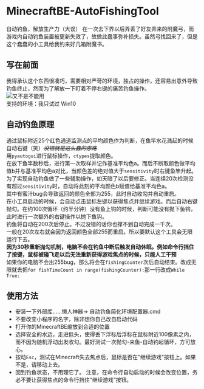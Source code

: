 # MinecraftBE-AutoFishingTool
  自动钓鱼，解放生产力（大误）
  在一次去下界以后弄丢了好友弄来的附魔弓，而游戏内自动钓鱼装置被更新失效了，故做此蠢事弥补损失。虽然弓找回来了，但是这个蠢蠢的小工具给我钓来好几箱附魔书。

## 写在前面
  我得承认这个东西很凑巧，需要相对严苛的环境，独占的操作，还容易出意外导致钓鱼终止，然而为了解放一下盯着不停右键的痛苦钓鱼操作。<br>
![又不是不能用](https://timgsa.baidu.com/timg?image&quality=80&size=b9999_10000&sec=1595955470235&di=022176a7e5d283642446ecca672a93cb&imgtype=0&src=http%3A%2F%2Fbbs-static.smartisan.cn%2Fdata%2Fattachment%2Fforum%2F201811%2F23%2F185450dmavxh9r5ebbn1ez.jpg)<br>
  支持的环境：我只试过 Win10

## 自动钓鱼原理
  通过鼠标附近25个红色通道监测点的平均颜色作为判断，在鱼竿水花溅起的时候自动右键（笑）~~*没错就是这么蠢的思路*~~<br>
  用`pyautogui`进行鼠标操作，`ctypes`提取颜色。<br>
  在放下鱼竿数秒后，进行第一次取样并记作基准平均色a。而后不断取颜色做平均值b并与基准平均色a对比，当颜色差的绝对值大于`sensitivity`时右键鱼竿升起。<br>
  为了实现自动钓鱼做了一些辅助操作，如天暗了以后要修正。当连续20次检测没有超过`sensitivity`时，自动将此刻的平均颜色b赋值给基准平均色a。<br>
  其中有蜜汁bug会导致返回的颜色全部为255，此时自动收勾并自动重启。<br>
  在小工具启动的时候，会自动点击鼠标左键以获得焦点并继续游戏。而后自动右键抛勾。在约100次循环（约半分钟）没有鱼上钩的时候，判断可能没有抛下鱼钩，此时进行一次额外的右键操作以抛下鱼钩。<br>
  钓鱼将自动在200次后停止。不过没错的话你也撑不到自动完成一千次。<br>
  一般在20次左右就会因为返回颜色全部255而重启。所以要默认这个工具会无限运行下去。<br>
**因为30秒重新抛勾机制，电脑不会在钓鱼中断后触发自动休眠。例如命令行挡住了按键，鼠标被碰飞走以后无法重新获得游戏焦点的时候，只能人工干预**<br>
  如果你的电脑不会出255bug，那么将会在`fishingCounter`次后自动结束。改成无限就去把`for fishTimeCount in range(fishingCounter):`那一行改成`While True:`

## 使用方法
- 安装一下外部库……懒人神器→ 自动钓鱼简化环境配置器.cmd
- 不要改变小程序的名字，除非想你自己改自启动代码
- 打开你的MinecraftBE缩放到合适的位置
- 选择安全的水边，走进低头，使得丢下浮标后浮标在鼠标附近100像素之内，而不因为随机浮动出发收勾。最好测试一次抛勾-来鱼-自动钓起循环，方可放心。
- 按动`Esc`，测试在Minecraft失去焦点后，鼠标是否在"继续游戏"按钮上。如果不是，请移动上去。
- 回到钓鱼状态，不用理它了。
注意，在命令行自动启动的时候会改变位置，务必不要让获得焦点的命令行挡住“继续游戏”按钮。
